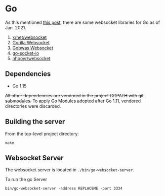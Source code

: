 # Go
As this mentioned [this post](https://www.reddit.com/r/golang/comments/gjjb9e/are_there_any_benchmark_results_available_for/), there are some websocket libraries for Go as of Jan. 2021.

 1. [x/net/websocket](golang.org/x/net/websocket)
 1. [Gorilla Websocket](https://github.com/gorilla/websocket/)
 1. [Gobwas Websocket](https://github.com/gobwas/ws)
 1. [go-socket-io](https://github.com/googollee/go-socket.io)
 1. [nhooyr/websocket](https://github.com/nhooyr/websocket)

## Dependencies

* Go 1.15

~~All other dependencies are vendored in the project GOPATH with git submodules.~~
To apply Go Modules adopted after Go 1.11, vendored directories were discarded.

## Building the server

From the top-level project directory:

```
make
```

## Websocket Server

The websocket server is located in `./bin/go-websocket-server`.

To run the go Server

```
bin/go-websocket-server -address REPLACEME -port 3334
```
